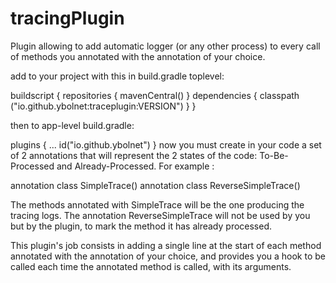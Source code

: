 # tracingPlugin
Plugin allowing to add automatic logger (or any other process) to every call of methods you annotated with the annotation of your choice.

add to your project with this in build.gradle toplevel:

buildscript {
    repositories {
        mavenCentral()
    }
    dependencies {
        classpath ("io.github.ybolnet:traceplugin:VERSION")
    }
}


then to app-level build.gradle:


plugins {
    ...
    id("io.github.ybolnet")
}
now you must create in your code a set of 2 annotations that will represent the 2 states of the code: To-Be-Processed and Already-Processed.
For example :

annotation class SimpleTrace()
annotation class ReverseSimpleTrace()

The methods annotated with SimpleTrace will be the one producing the tracing logs. The annotation ReverseSimpleTrace will not be used by you but by the plugin, to mark the method it has already processed.

This plugin's job consists in adding a single line at the start of each method annotated with the annotation of your choice, and provides you a hook to be called each time the annotated method is called, with its arguments.
